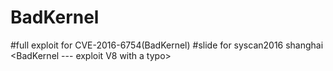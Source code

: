 # BadKernel

#full exploit for CVE-2016-6754(BadKernel)
#slide for syscan2016 shanghai <BadKernel --- exploit V8 with a typo>

